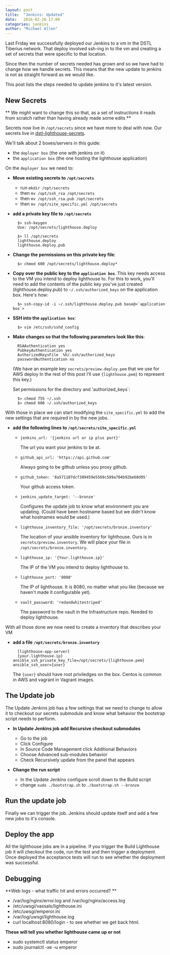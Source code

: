 ```yaml
---
layout: post
title:  "Jenkins: Updated"
date:   2016-02-26 17:09
categories: jenkins
author: "Michael Allen"
---
```


Last Friday we successfully deployed our Jenkins to a vm in the DSTL Tiberius
network. That deploy involved ssh-ing in to the vm and creating a set of secrets
that were specific to that location.

Since then the number of secrets needed has grown and so we have had to change
how we handle secrets. This means that the new update to jenkins is not as
straight forward as we would like.

This post lists the steps needed to update jenkins to it's latest version.

## New Secrets

** We might want to change this so that, as a set of instructions it reads from scratch rather than having already made some edits **

Secrets now live in `/opt/secrets` since we have more to deal with now. Our
secrets live in [dstl-lighthouse-secrets].

We'll talk about 2 boxes/servers in this guide:
  - the `deployer box` (the one with jenkins on it)
  - the `application box` (the one hosting the lighthouse application)

On the `deployer box` we need to:

- **Move existing secrets to `/opt/secrets`**
  - run `mkdir /opt/secrets`
  - then `mv /opt/ssh_rsa /opt/secrets`
  - then `mv /opt/ssh_rsa.pub /opt/secrets`
  - then `mv /opt/site_specific.yml /opt/secrets`

- **add a private key file to `/opt/secrets`**

        $> ssh-keygen
        Use: /opt/secrets/lighthouse.deploy
        
        $> ll /opt/secrets
        lighthouse.deploy
        lighthouse.deploy.pub

- **Change the permissions on this private key file**:
 
        $> chmod 600 /opt/secrets/lighthouse.deploy*

- **Copy over the public key to the `application box`**. This key needs access to the VM you intend to deploy lighthouse to. For this to work, you'll need to add the contents of the public key you've just created (lighthouse.deploy.pub) to `~/.ssh/authorized_keys` on the application box. Here's how:
  
        $> ssh-copy-id -i ~/.ssh/lighthouse.deploy.pub base@<`application box`>
  
- **SSH into the `application box`**:
  
        $> vim /etc/ssh/sshd_config

- **Make changes so that the following parameters look like this**:
  
        RSAAuthentication yes
        PubkeyAuthentication yes
        AuthorizedKeysFile  %h/.ssh/authorized_keys
        passwordAuthentication no
  
  (We have an example key `secrets/preview.deploy.pem` that we use for AWS deploy
  In the rest of this post I'll use `{lighthouse.pem}` to represent this key.)

  Set permissions for the directory and 'authorized_keys`:
  
        $> chmod 755 ~/.ssh
        $> chmod 600 ~/.ssh/authorized_keys

With those in place we can start modifying the `site_specific.yml` to add the
new settings that are required in by the new jobs.

- **add the following lines to `/opt/secrets/site_specific.yml`**
  - `jenkins_url: '{jenkins url or ip plus port}'`

      The url you want your jenkins to be at.

  - `github_api_url: 'https://api.github.com'`

      Always going to be github unless you proxy github.

  - `github_token: '8a571107dcf389459e5569c589a704b92be68d95'`

      Your github access token.

  - `jenkins_update_target: '--bronze'`

      Configures the update job to know what environment you are updating.
      (Could have been hostname based but we didn't know what hostnames would
      be used.)

  - `lighthouse_inventory_file: '/opt/secrets/bronze.inventory'`

      The location of your ansible inventory for lighthouse. Ours is in
      `secrets/preview.inventory`.
      We will place your file in `/opt/secrets/bronze.inventory`.

  - `lighthouse_ip: '{Your.lighthouse.ip}'`

      The IP of the VM you intend to deploy lighthouse to.

  - `lighthouse_port: '8080'`

      The IP of lighthouse. It is 8080, no matter what you like (because we
      haven't made it configurable yet).

  - `vault_password: 'redandwhitestriped'`

      The password to the vault in the Infrastructure repo. Needed to deploy
      lighthouse.

With all those done we now need to create a inventory that describes your VM

- **add a file `/opt/secrets/bronze.inventory`**


        [lighthouse-app-server]
        {your.lighthouse.ip} ansible_ssh_private_key_file=/opt/secrets/{lighthouse.pem} ansible_ssh_user={user}


    The `{user}` should have root priviledges on the box. Centos is common in AWS
    and vagrant in Vagrant images.

## The Update job

The Update Jenkins job has a few settings that we need to change to allow it to
checkout our secrets submodule and know what behavior the bootstrap script needs
to perform.

- **In Update Jenkins job add Recursive checkout submodules**

    - Go to the job
    - Click Configure
    - In Source Code Management click Additional Behaviors
    - Choose Advanced sub-modules behavior
    - Check Recursively update from the panel that appears

- **Change the run script**

    - In the Update Jenkins configure scroll down to the Build script
    - change `sudo ./bootstrap.sh` to `./bootstrap.sh --bronze`

## Run the update job

Finally we can trigger the job. Jenkins should update itself and add a few new
jobs to it's console.

## Deploy the app

All the lighthouse jobs are in a pipeline. If you trigger the Build Lighthouse
job it will checkout the code, run the test and then trigger a deployment. Once
deployed the acceptance tests will run to see whether the deployment was
successful.

[dstl-lighthouse-secrets]:https://github.com/livestax/dstl-lighthouse-secrets

## Debugging

**Web logs - what traffic hit and errors occurred? **

- /var/log/nginx/error.log and /var/log/nginx/access.log
- /etc/uwsgi/vassals/lighthouse.ini
- /etc/uwsgi/emperor.ini
- /var/log/uwsgi/lighthouse.log
- curl localhost:8080/login - to see whether we get back html.

**These will tell you whether lighthouse came up or not**

- sudo systemctl status emperor
- sudo journalctl -xe -u emperor
